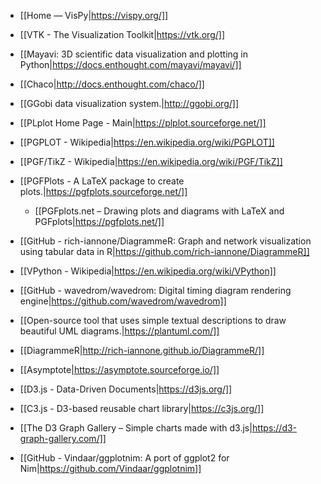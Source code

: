 - [[Home — VisPy|https://vispy.org/]]
- [[VTK - The Visualization Toolkit|https://vtk.org/]]
- [[Mayavi: 3D scientific data visualization and plotting in Python|https://docs.enthought.com/mayavi/mayavi/]]
- [[Chaco|http://docs.enthought.com/chaco/]]
- [[GGobi data visualization system.|http://ggobi.org/]]
- [[PLplot Home Page - Main|https://plplot.sourceforge.net/]]
- [[PGPLOT - Wikipedia|https://en.wikipedia.org/wiki/PGPLOT]]
- [[PGF/TikZ - Wikipedia|https://en.wikipedia.org/wiki/PGF/TikZ]]
- [[PGFPlots - A LaTeX package to create plots.|https://pgfplots.sourceforge.net/]]
    * [[PGFplots.net – Drawing plots and diagrams with LaTeX and PGFplots|https://pgfplots.net/]]
- [[GitHub - rich-iannone/DiagrammeR: Graph and network visualization using tabular data in R|https://github.com/rich-iannone/DiagrammeR]]
- [[VPython - Wikipedia|https://en.wikipedia.org/wiki/VPython]]
- [[GitHub - wavedrom/wavedrom: Digital timing diagram rendering engine|https://github.com/wavedrom/wavedrom]]
- [[Open-source tool that uses simple textual descriptions to draw beautiful UML diagrams.|https://plantuml.com/]]
- [[DiagrammeR|http://rich-iannone.github.io/DiagrammeR/]]
- [[Asymptote|https://asymptote.sourceforge.io/]]

- [[D3.js - Data-Driven Documents|https://d3js.org/]]
- [[C3.js - D3-based reusable chart library|https://c3js.org/]]
- [[The D3 Graph Gallery – Simple charts made with d3.js|https://d3-graph-gallery.com/]]
- [[GitHub - Vindaar/ggplotnim: A port of ggplot2 for Nim|https://github.com/Vindaar/ggplotnim]]
